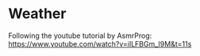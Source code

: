 # Weather
Following the youtube tutorial by AsmrProg: https://www.youtube.com/watch?v=iILFBGm_I9M&t=11s